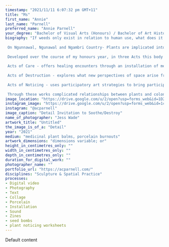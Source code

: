 ```yaml
---
timestamp: "2021/11/11 6:07:32 pm GMT+11"
title: "Ms"
first_name: "Annie"
last_name: "Parnell"
preferred_name: "Annie Parnell"
your_degree: "Bachelor of Visual Arts (Honours) / Bachelor of Art History and Curatorship"
biography: "If weeds only exist in relation to human use, what does it mean to be a weed?
 
 On Ngunnawal, Ngunawal and Ngambri Country- Plants are implicated into colonial spatial design, so what is the significance of that which resists weeds ?
 
 Developed over the course of my honours year, in three Acts this body of work utilises a variety of material and post-studio practices to explore the complexities of colonisation through plants.
 
 Acts of Care - offers healing encounters through an installation of medicinal plant balms, seed bombs, and invitations to soothe.
 
 Acts of Destruction - explores what new perspectives of space arise from the destruction of a site-specific porcelain thistle installation at ANZAC Parade.
 
 Acts of Noticing - uses participatory art strategies to bring participants to notice overlooked weedy inhabitants
 
 Through these works complicated relationships between plants and colonisation begin to be unravelled, arising questions about our relationships to nature in the anthropocene"
image_location: "https://drive.google.com/u/2/open?usp=forms_web&id=1D2nZi0TErer_G7Zx3fsZrkxfd8PSoR1j"
instagram_image: "https://drive.google.com/u/2/open?usp=forms_web&id=1cr_rUXkmDeBxc6G1i8nNzHfYf0xbKSVd"
instagram: "@acparnell"
image_caption: "Detail Invitation to Soothe/Destroy"
name_of_photographer: "Jess Wade"
artwork_title: "Untitled"
the_image_is_of_a: "Detail"
year: "2021"
medium: "medicinal plant balms, porcelain burnouts"
artwork_dimensions: "dimensions variable; or"
height_in_centimetres_only: ""
width_in_centimetres_only: ""
depth_in_centimetres_only: ""
duration_for_digital_work: ""
photographer_name: ""
portfolio_url: "https://acparnell.com/"
disciplines: "Sculpture & Spatial Practice"
processes:
- Digital video
- Photography
- Text
- Collage
- Porcelain
- Installation
- Sound
- Zines
- seed bombs
- plant noticing worksheets
---
```


Default content